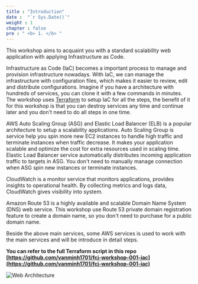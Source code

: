 ```yaml
---
title : "Introduction"
date :  "`r Sys.Date()`" 
weight : 1 
chapter : false
pre : " <b> 1. </b> "
---
```

This workshop aims to acquaint you with a standard scalability web application with applying Infrastructure as Code.

Infrastructure as Code (IaC) becomes a important process to manage and provision infrastructure nowadays. With IaC, we can manage the infrastructure with configuration files, which makes it easier to review, edit and distribute configurations. Imagine if you have a architecture with hundreds of services, you can clone it with a few commands in minutes. The workshop uses [Terraform](https://www.terraform.io/) to setup IaC for all the steps, the benefit of it for this workshop is that you can destroy services any time and continue later and you don't need to do all steps in one time.

AWS Auto Scaling Group (ASG) and Elastic Load Balancer (ELB) is a popular architecture to setup a scalability applications. Auto Scaling Group is service help you spin more new EC2 instances to handle high traffic and terminate instances when traffic decrease. It makes your application scalable and optimize the cost for extra resources used in scaling time. Elastic Load Balancer service automatically distributes incoming application traffic to targets in ASG. You don't need to manually manage connection when ASG spin new instances or terminate instances.

CloudWatch is a monitor service that monitors applications, provides insights to operational health. By collecting metrics and logs data, CloudWatch gives visibility into system.

Amazon Route 53 is a highly available and scalable Domain Name System (DNS) web service. This workshop use Route 53 private domain registration feature to create a domain name, so you don't need to purchase for a public domain name.

Beside the above main services, some AWS services is used to work with the main services and will be introduce in detail steps.

**You can refer to the full Terraform script in this repo [https://github.com/vanminh1701/fcj-workshop-001-iac](https://github.com/vanminh1701/fcj-workshop-001-iac)**

![Web Architecture](/images/ws-001-web-apps.svg) 
